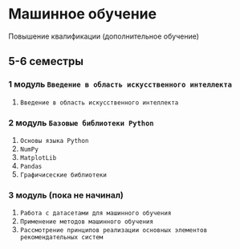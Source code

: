 
# Машинное обучение 

Повышение квалификации (дополнительное обучение)

## 5-6 семестры

### 1 модуль `Введение в область искусственного интеллекта`

1. `Введение в область искусственного интеллекта`

### 2 модуль `Базовые библиотеки Python`

1. `Основы языка Python`
2. `NumPy`
3. `MatplotLib`
4. `Pandas`
5. `Графичисеские библиотеки`

### 3 модуль (пока не начинал)

1. `Работа с датасетами для машинного обучения`
2. `Применение методов машинного обучения`
3. `Рассмотрение принципов реализации основных элементов рекомендательных систем`



